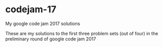 # codejam-17
My google code jam 2017 solutions

These are my solutions to the first three problem sets (out of four) in the preliminary round of google code jam 2017
